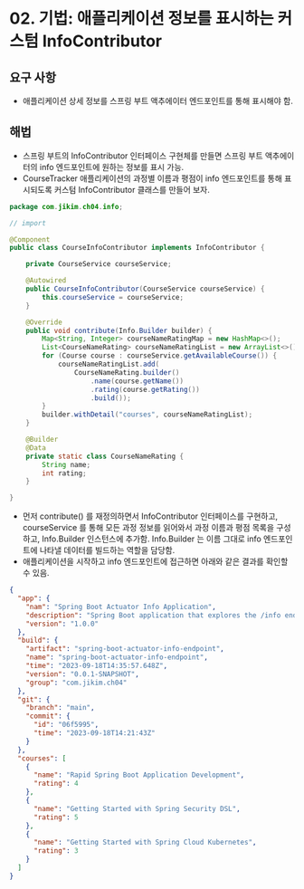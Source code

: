 # 02. 기법: 애플리케이션 정보를 표시하는 커스텀 InfoContributor
## 요구 사항
- 애플리케이션 상세 정보를 스프링 부트 액추에이터 엔드포인트를 통해 표시해야 함.

## 해법
- 스프링 부트의 InfoContributor 인터페이스 구현체를 만들면 스프링 부트 액추에이터의 info 엔드포인트에 원하는 정보를 표시 가능.
- CourseTracker 애플리케이션의 과정별 이름과 평점이 info 엔드포인트를 통해 표시되도록 커스텀 InfoContributor 클래스를 만들어 보자.
```java
package com.jikim.ch04.info;

// import

@Component
public class CourseInfoContributor implements InfoContributor {

	private CourseService courseService;

	@Autowired
	public CourseInfoContributor(CourseService courseService) {
		this.courseService = courseService;
	}

	@Override
	public void contribute(Info.Builder builder) {
		Map<String, Integer> courseNameRatingMap = new HashMap<>();
		List<CourseNameRating> courseNameRatingList = new ArrayList<>();
		for (Course course : courseService.getAvailableCourse()) {
			courseNameRatingList.add(
				CourseNameRating.builder()
					.name(course.getName())
					.rating(course.getRating())
					.build());
		}
		builder.withDetail("courses", courseNameRatingList);
	}

	@Builder
	@Data
	private static class CourseNameRating {
		String name;
		int rating;
	}

}
```
- 먼저 contribute() 를 재정의하면서 InfoContributor 인터페이스를 구현하고, courseService 를 통해 모든 과정 정보를 읽어와서 과정 이름과 평점 목록을 구성하고, Info.Builder 인스턴스에
추가함. Info.Builder 는 이름 그대로 info 엔드포인트에 나타낼 데이터를 빌드하는 역할을 담당함.
- 애플리케이션을 시작하고 info 엔드포인트에 접근하면 아래와 같은 결과를 확인할 수 있음.
```json
{
  "app": {
    "nam": "Spring Boot Actuator Info Application",
    "description": "Spring Boot application that explores the /info endpoint",
    "version": "1.0.0"
  },
  "build": {
    "artifact": "spring-boot-actuator-info-endpoint",
    "name": "spring-boot-actuator-info-endpoint",
    "time": "2023-09-18T14:35:57.648Z",
    "version": "0.0.1-SNAPSHOT",
    "group": "com.jikim.ch04"
  },
  "git": {
    "branch": "main",
    "commit": {
      "id": "06f5995",
      "time": "2023-09-18T14:21:43Z"
    }
  },
  "courses": [
    {
      "name": "Rapid Spring Boot Application Development",
      "rating": 4
    },
    {
      "name": "Getting Started with Spring Security DSL",
      "rating": 5
    },
    {
      "name": "Getting Started with Spring Cloud Kubernetes",
      "rating": 3
    }
  ]
}
```

